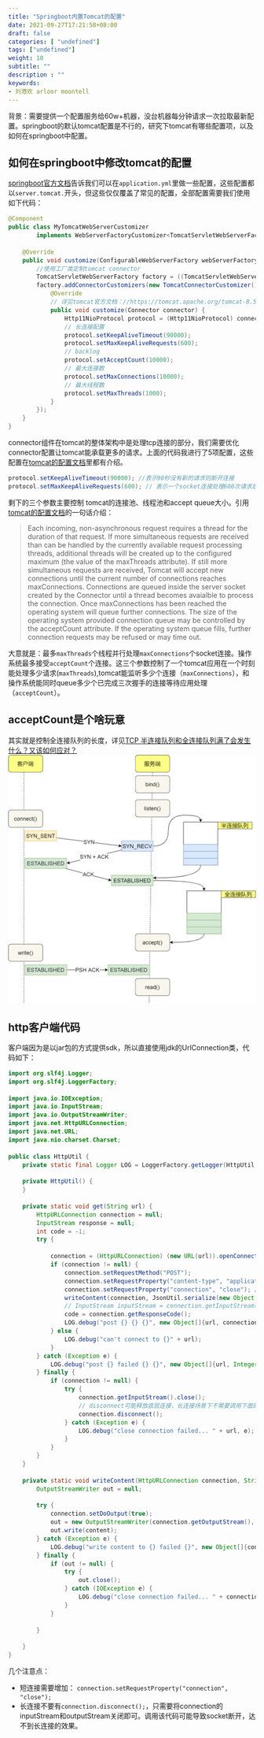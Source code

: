 ```yaml
---
title: "Springboot内置Tomcat的配置"
date: 2021-09-27T17:21:58+08:00
draft: false
categories: [ "undefined"]
tags: ["undefined"]
weight: 10
subtitle: ""
description : ""
keywords:
- 刘港欢 arloor moontell
---
```


背景：需要提供一个配置服务给60w+机器，没台机器每分钟请求一次拉取最新配置。springboot的默认tomcat配置是不行的，研究下tomcat有哪些配置项，以及如何在springboot中配置。

## 如何在springboot中修改tomcat的配置

[springboot官方文档](https://docs.spring.io/spring-boot/docs/2.2.0.RELEASE/reference/html/howto.html#howto-configure-webserver)告诉我们可以在`application.yml`里做一些配置，这些配置都以`server.tomcat.`开头，但这些仅仅覆盖了常见的配置，全部配置需要我们使用如下代码：

```java
@Component
public class MyTomcatWebServerCustomizer
        implements WebServerFactoryCustomizer<TomcatServletWebServerFactory> {

    @Override
    public void customize(ConfigurableWebServerFactory webServerFactory) {
        //使用工厂类定制tomcat connector
        TomcatServletWebServerFactory factory = ((TomcatServletWebServerFactory) webServerFactory);
        factory.addConnectorCustomizers(new TomcatConnectorCustomizer() {
            @Override
            // 详见tomcat官方文档：//https://tomcat.apache.org/tomcat-8.5-doc/config/http.html#Common_Attributes
            public void customize(Connector connector) {
                Http11NioProtocol protocol = (Http11NioProtocol) connector.getProtocolHandler();
                // 长连接配置
                protocol.setKeepAliveTimeout(90000);
                protocol.setMaxKeepAliveRequests(600);
                // backlog
                protocol.setAcceptCount(10000);
                // 最大连接数
                protocol.setMaxConnections(10000);
                // 最大线程数
                protocol.setMaxThreads(1000);
            }
        });
    }
}
```

connector组件在tomcat的整体架构中是处理tcp连接的部分，我们需要优化connector配置让tomcat能承载更多的请求。上面的代码我进行了5项配置，这些配置在[tomcat的配置文档](https://tomcat.apache.org/tomcat-9.0-doc/config/http.html#Standard_Implementation)里都有介绍。

```java
protocol.setKeepAliveTimeout(90000); //表示90秒没有新的请求则断开连接
protocol.setMaxKeepAliveRequests(600); // 表示一个socket连接处理600次请求后主动断开
```

剩下的三个参数主要控制 tomcat的连接池、线程池和accept queue大小。引用[tomcat的配置文档](https://tomcat.apache.org/tomcat-9.0-doc/config/http.html#Standard_Implementation)的一句话介绍：

> Each incoming, non-asynchronous request requires a thread for the duration of that request. If more simultaneous requests are received than can be handled by the currently available request processing threads, additional threads will be created up to the configured maximum (the value of the maxThreads attribute). If still more simultaneous requests are received, Tomcat will accept new connections until the current number of connections reaches maxConnections. Connections are queued inside the server socket created by the Connector until a thread becomes avaialble to process the connection. Once maxConnections has been reached the operating system will queue further connections. The size of the operating system provided connection queue may be controlled by the acceptCount attribute. If the operating system queue fills, further connection requests may be refused or may time out.

大意就是：最多`maxThreads`个线程并行处理`maxConnections`个socket连接。操作系统最多接受`acceptCount`个连接。这三个参数控制了一个tomcat应用在一个时刻能处理多少请求(`maxThreads`),tomcat能监听多少个连接（`maxConnections`），和操作系统能同时queue多少个已完成三次握手的连接等待应用处理（`acceptCount`）。

## acceptCount是个啥玩意

其实就是控制全连接队列的长度，详见[TCP 半连接队列和全连接队列满了会发生什么？又该如何应对？](https://cloud.tencent.com/developer/article/1638042)
![](/img/accept-queue.png)

## http客户端代码

客户端因为是以jar包的方式提供sdk，所以直接使用jdk的UrlConnection类，代码如下：

```java
import org.slf4j.Logger;
import org.slf4j.LoggerFactory;

import java.io.IOException;
import java.io.InputStream;
import java.io.OutputStreamWriter;
import java.net.HttpURLConnection;
import java.net.URL;
import java.nio.charset.Charset;

public class HttpUtil {
    private static final Logger LOG = LoggerFactory.getLogger(HttpUtil.class);

    private HttpUtil() {
    }

    private static void get(String url) {
        HttpURLConnection connection = null;
        InputStream response = null;
        int code = -1;
        try {

            connection = (HttpURLConnection) (new URL(url)).openConnection();
            if (connection != null) {
                connection.setRequestMethod("POST");
                connection.setRequestProperty("content-type", "application/json; charset=utf-8");
                connection.setRequestProperty("connection", "close"); // 使用短连接
                writeContent(connection, JsonUtil.serialize(new Object()));
                // InputStream inputStream = connection.getInputStream(); 读inputStream;
                code = connection.getResponseCode();
                LOG.debug("post {} {} {}", new Object[]{url, connection.getResponseCode(), response});
            } else {
                LOG.debug("can't connect to {}" + url);
            }
        } catch (Exception e) {
            LOG.debug("post {} failed {} {}", new Object[]{url, Integer.valueOf(code), e});
        } finally {
            if (connection != null) {
                try {
                    connection.getInputStream().close();
                    // disconnect可能释放底层连接，长连接场景下不需要调用下面的代码
                    connection.disconnect();
                } catch (Exception e) {
                    LOG.debug("close connection failed... " + url, e);
                }
            }
        }
    }

    private static void writeContent(HttpURLConnection connection, String content) {
        OutputStreamWriter out = null;

        try {
            connection.setDoOutput(true);
            out = new OutputStreamWriter(connection.getOutputStream(), Charset.forName("utf-8"));
            out.write(content);
        } catch (Exception e) {
            LOG.debug("write content to {} failed {}", new Object[]{connection.getURL(), e});
        } finally {
            if (out != null) {
                try {
                    out.close();
                } catch (IOException e) {
                    LOG.debug("close connection failed... " + connection.getURL(), e);
                }
            }

        }

    }
}
```

几个注意点：

- 短连接需要增加： `connection.setRequestProperty("connection", "close");`
- 长连接不要有`connection.disconnect();`，只需要将connection的inputStream和outputStream关闭即可。调用该代码可能导致socket断开，达不到长连接的效果。